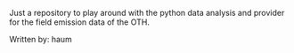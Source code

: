 Just a repository to play around with the python data analysis and provider for the field emission data of the OTH.


Written by: haum